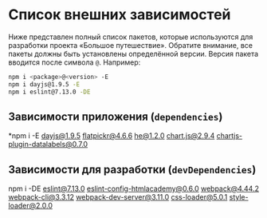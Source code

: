 # Список внешних зависимостей

Ниже представлен полный список пакетов, которые используются для разработки проекта «Большое путешествие». Обратите внимание, все пакеты должны быть установлены определённой версии. Версия пакета вводится после символа `@`. Например:

```bash
npm i <package>@<version> -E
npm i dayjs@1.9.5 -E
npm i eslint@7.13.0 -DE
```

## Зависимости приложения (`dependencies`)

*npm i -E dayjs@1.9.5 flatpickr@4.6.6 he@1.2.0 chart.js@2.9.4 chartjs-plugin-datalabels@0.7.0

## Зависимости для разработки (`devDependencies`)

npm i -DE eslint@7.13.0 eslint-config-htmlacademy@0.6.0 webpack@4.44.2 webpack-cli@3.3.12 webpack-dev-server@3.11.0 css-loader@5.0.1 style-loader@2.0.0

